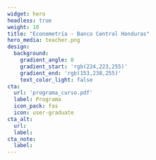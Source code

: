 ```yaml
---
widget: hero
headless: true
weight: 10
title: "Econometría - Banco Central Honduras"
hero_media: teacher.png
design:
  background:
    gradient_angle: 0
    gradient_start: 'rgb(224,223,255)'
    gradient_end: 'rgb(153,238,255)'
    text_color_light: false
cta:
  url: 'programa_curso.pdf'
  label: Programa
  icon_pack: fas
  icon: user-graduate
cta_alt: 
  url: 
  label:
cta_note:
  label:
---
```

